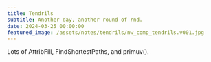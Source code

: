```yaml
---
title: Tendrils
subtitle: Another day, another round of rnd.
date: 2024-03-25 00:00:00
featured_image: /assets/notes/tendrils/nw_comp_tendrils.v001.jpg
---
```


<div style="padding:0 0 0 0;position:relative;"><iframe src="https://player.vimeo.com/video/1069775357?badge=0&amp;autopause=0&amp;player_id=0&amp;app_id=58479" frameborder="0" allow="autoplay; fullscreen; picture-in-picture; clipboard-write; encrypted-media" style="position:absolute;top:0;left:0;width:100%;height:100%;" title="bits"></iframe></div><script src="https://player.vimeo.com/api/player.js"></script>

 Lots of AttribFill, FindShortestPaths, and primuv().